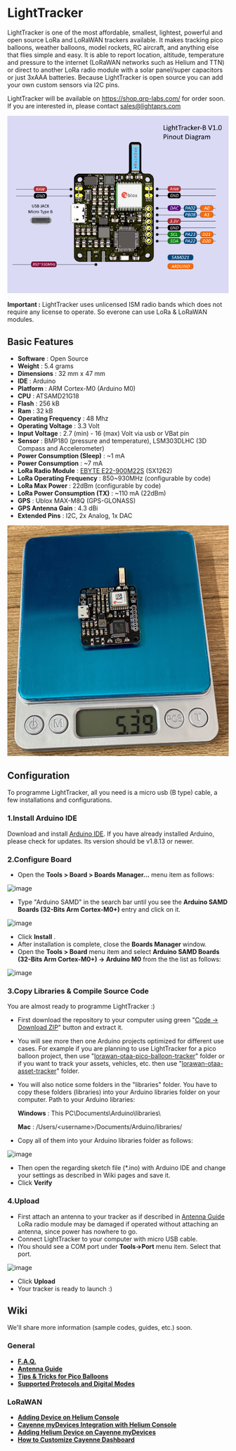 # LightTracker

LightTracker is one of the most affordable, smallest, lightest, powerful and open source LoRa and LoRaWAN trackers available. It makes tracking pico balloons, weather balloons, model rockets, RC aircraft, and anything else that flies simple and easy. 
It is able to report location, altitude, temperature and pressure to the internet (LoRaWAN networks such as Helium and TTN) or direct to another LoRa radio module with a solar panel/super capacitors or just 3xAAA batteries. 
Because LightTracker is open source you can add your own custom sensors via I2C pins.

LightTracker will be available on https://shop.qrp-labs.com/ for order soon. If you are interested in, please contact sales@lightaprs.com

<img src="images/lighttracker-b-pinout.png" width="600">

**Important :** LightTracker uses unlicensed ISM radio bands which does not require any license to operate. So everone can use LoRa & LoRaWAN modules.
 
## Basic Features

- **Software** : Open Source
- **Weight** : 5.4 grams
- **Dimensions** : 32 mm x 47 mm
- **IDE** : Arduino
- **Platform** : ARM Cortex-M0 (Arduino M0)
- **CPU** : ATSAMD21G18
- **Flash** : 256 kB
- **Ram** : 32 kB
- **Operating Frequency** : 48 Mhz
- **Operating Voltage** : 3.3 Volt
- **Input Voltage** : 2.7 (min) - 16 (max) Volt via usb or VBat pin
- **Sensor** : BMP180 (pressure and temperature), LSM303DLHC (3D Compass and Accelerometer)
- **Power Consumption (Sleep)** : ~1 mA
- **Power Consumption** : ~7 mA
- **LoRa Radio Module** : [EBYTE E22-900M22S](https://www.ebyte.com/en/product-view-news.aspx?id=437) (SX1262)
- **LoRa Operating Frequency** : 850~930MHz (configurable by code)
- **LoRa Max Power** : 22dBm (configurable by code)
- **LoRa Power Consumption (TX)** : ~110 mA (22dBm)
- **GPS** : Ublox MAX-M8Q (GPS-GLONASS)
- **GPS Antenna Gain** : 4.3 dBi
- **Extended Pins** : I2C, 2x Analog, 1x DAC

<img src="images/lighttracker-b-weight.jpg" width="600">

## Configuration

To programme LightTracker, all you need is a micro usb (B type) cable, a few installations and configurations.

### 1.Install Arduino IDE

Download and install [Arduino IDE](https://www.arduino.cc/en/Main/Software). If you have already installed Arduino, please check for updates. Its version should be v1.8.13 or newer.

### 2.Configure Board

- Open the **Tools > Board > Boards Manager...** menu item as follows:

![image](https://user-images.githubusercontent.com/48382675/135890740-df30ddd3-ee2b-42b7-bc90-b30240cf5ee3.png)

- Type "Arduino SAMD" in the search bar until you see the **Arduino SAMD Boards (32-Bits Arm Cortex-M0+)** entry and click on it.

![image](https://user-images.githubusercontent.com/48382675/135891280-ad4eb226-dc00-4ff9-8332-a57fa986d16f.png)

- Click **Install** .
- After installation is complete, close the **Boards Manager** window.
- Open the **Tools > Board** menu item and select **Arduino SAMD Boards (32-Bits Arm Cortex-M0+) -> Arduino M0** from the the list as follows:

![image](https://user-images.githubusercontent.com/48382675/135892579-8fb214f0-07ad-485d-9aba-d51d7acf9a16.png)

### 3.Copy Libraries & Compile Source Code 

You are almost ready to programme LightTracker :)

- First download the repository to your computer using green "[Code -> Download ZIP](https://github.com/lightaprs/LightTracker-1.0/archive/refs/heads/main.zip)" button and extract it.
- You will see more then one Arduino projects optimized for different use cases. For example if you are planning to use LightTracker for a pico balloon project, then use "[lorawan-otaa-pico-balloon-tracker](lorawan-otaa-pico-balloon-tracker)" folder or if you want to track your assets, vehicles, etc. then use "[lorawan-otaa-asset-tracker](lorawan-otaa-asset-tracker)" folder.
- You will also notice some folders in the "libraries" folder. You have to copy these folders (libraries) into your Arduino libraries folder on your computer. Path to your Arduino libraries:

  **Windows** : This PC\Documents\Arduino\libraries\
  
  **Mac** : /Users/\<username\>/Documents/Arduino/libraries/

- Copy all of them into your Arduino libraries folder as follows:

![image](https://user-images.githubusercontent.com/48382675/135894729-d4075114-4c57-49d9-9bb7-5277bd3c1e66.png)

- Then open the regarding sketch file (*.ino) with Arduino IDE and change your settings as described in Wiki pages and save it.
- Click **Verify** 

### 4.Upload

- First attach an antenna to your tracker as if described in [Antenna Guide](https://github.com/lightaprs/LightTracker-1.0/wiki/Antenna-Guide) LoRa radio module may be damaged if operated without attaching an antenna, since power has nowhere to go. 
- Connect LightTracker to your computer with micro USB cable. 
- IYou should see a COM port under **Tools->Port** menu item. Select that port. 

![image](https://user-images.githubusercontent.com/48382675/135892815-b129bd92-1d88-41e3-a943-dd61bd19f3e9.png)

- Click **Upload**
- Your tracker is ready to launch :)

## Wiki

We'll share more information (sample codes, guides,  etc.) soon.

### General

* **[F.A.Q.](https://github.com/lightaprs/LightTracker-1.0/wiki/F.A.Q.)**
* **[Antenna Guide](https://github.com/lightaprs/LightTracker-1.0/wiki/Antenna-Guide)**
* **[Tips & Tricks for Pico Balloons](https://github.com/lightaprs/LightTracker-1.0/wiki/Tips-&-Tricks-for-Pico-Balloons)**
* **[Supported Protocols and Digital Modes](https://github.com/lightaprs/LightTracker-1.0/wiki/Supported-Protocols-and-Digital-Modes)**

### LoRaWAN

* **[Adding Device on Helium Console](https://github.com/lightaprs/LightTracker-1.0/wiki/Adding-Device-on-Helium-Console)**
* **[Cayenne myDevices Integration with Helium Console](https://github.com/lightaprs/LightTracker-1.0/wiki/Cayenne-myDevices-Integration-with-Helium-Console)**
* **[Adding Helium Device on Cayenne myDevices](https://github.com/lightaprs/LightTracker-1.0/wiki/Adding-Helium-Device-on-Cayenne-myDevices)**
* **[How to Customize Cayenne Dashboard](https://github.com/lightaprs/LightTracker-1.0/wiki/How-to-Customize-Cayenne-Dashboard)**
